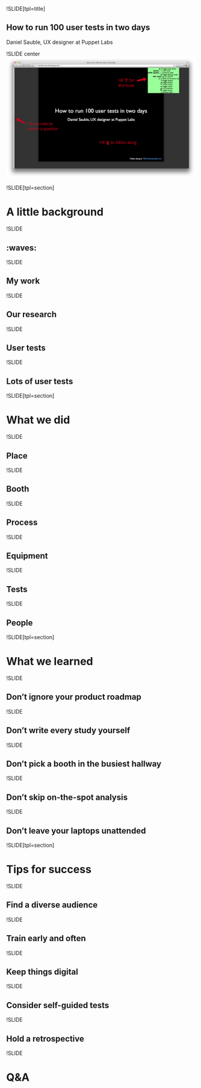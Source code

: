 !SLIDE[tpl=title]

## How to run 100 user tests in two days ##

Daniel Sauble, UX designer at Puppet Labs

!SLIDE center
![Showoff](01_how_to_use_showoff.png)

!SLIDE[tpl=section]

# A little background #

!SLIDE

## :waves: ##

!SLIDE

## My work ##

!SLIDE

## Our research ##

!SLIDE

## User tests ##

!SLIDE

## Lots of user tests ##

!SLIDE[tpl=section]

# What we did #

!SLIDE

## Place ##

!SLIDE

## Booth ##

!SLIDE

## Process ##

!SLIDE

## Equipment ##

!SLIDE

## Tests ##

!SLIDE

## People ##

!SLIDE[tpl=section]

# What we learned #

!SLIDE

## Don&#8217;t ignore your product roadmap ##

!SLIDE

## Don&#8217;t write every study yourself ##

!SLIDE

## Don&#8217;t pick a booth in the busiest hallway ##

!SLIDE

## Don&#8217;t skip on-the-spot analysis ##

!SLIDE

## Don&#8217;t leave your laptops unattended ##

!SLIDE[tpl=section]

# Tips for success #

!SLIDE

## Find a diverse audience ##

!SLIDE

## Train early and often ##

!SLIDE

## Keep things digital ##

!SLIDE

## Consider self-guided tests ##

!SLIDE

## Hold a retrospective ##

!SLIDE

# Q&A #

